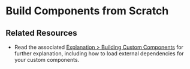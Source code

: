 # Build Components from Scratch






## Related Resources

- Read the associated [Explanation > Building Custom Components](../../explanation/components/components_custom) for further explanation, including how to load external dependencies for your custom components.
